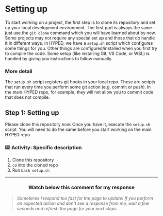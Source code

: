 # Setting up

To start working on a project, the first step is to clone its repository and set up your local development environment. The first part is always the same - just use the `git clone` command which you will have learned about by now. Some projects may not require any special set up and those that do handle it in different ways. In HYPED, we have a `setup.sh` script which configures some things for you. Other things are configured/installed when you first try to compile the code. Some setup (like installing Git, VS Code, or WSL) is handled by giving you instructions to follow manually.

### More detail 

The `setup.sh` script registers git hooks in your local repo. These are scripts that run every time you perform some git action (e.g. commit or push). In the main HYPED repo, for example, they will not allow you to commit code that does not compile. 

## Step 1: Setting up

Please clone this repository now. Once you have it, execute the `setup.sh` script. You will need to do the same before you start working on the main HYPED repo.

### :keyboard: Activity: Specific description

1. Clone this repository
2. `cd` into the cloned repo
3. Run `bash setup.sh`

<hr>
<h3 align="center">Watch below this comment for my response</h3>

> _Sometimes I respond too fast for the page to update! If you perform an expected action and don't see a response from me, wait a few seconds and refresh the page for your next steps._
